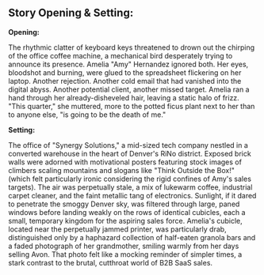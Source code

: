 ## Story Opening & Setting:

**Opening:**

The rhythmic clatter of keyboard keys threatened to drown out the chirping of the office coffee machine, a mechanical bird desperately trying to announce its presence. Amelia "Amy" Hernandez ignored both. Her eyes, bloodshot and burning, were glued to the spreadsheet flickering on her laptop. Another rejection. Another cold email that had vanished into the digital abyss. Another potential client, another missed target. Amelia ran a hand through her already-disheveled hair, leaving a static halo of frizz. "This quarter," she muttered, more to the potted ficus plant next to her than to anyone else, "is going to be the death of me."

**Setting:**

The office of "Synergy Solutions," a mid-sized tech company nestled in a converted warehouse in the heart of Denver's RiNo district. Exposed brick walls were adorned with motivational posters featuring stock images of climbers scaling mountains and slogans like "Think Outside the Box!" (which felt particularly ironic considering the rigid confines of Amy's sales targets). The air was perpetually stale, a mix of lukewarm coffee, industrial carpet cleaner, and the faint metallic tang of electronics. Sunlight, if it dared to penetrate the smoggy Denver sky, was filtered through large, paned windows before landing weakly on the rows of identical cubicles, each a small, temporary kingdom for the aspiring sales force. Amelia's cubicle, located near the perpetually jammed printer, was particularly drab, distinguished only by a haphazard collection of half-eaten granola bars and a faded photograph of her grandmother, smiling warmly from her days selling Avon. That photo felt like a mocking reminder of simpler times, a stark contrast to the brutal, cutthroat world of B2B SaaS sales.
